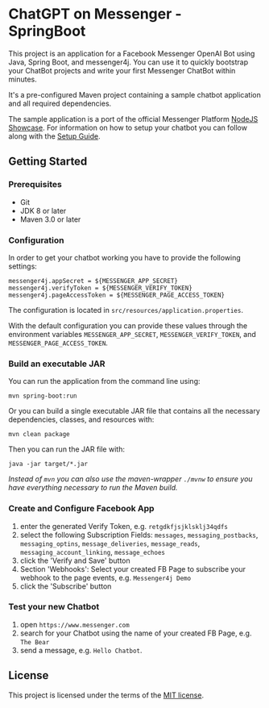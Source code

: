 # ChatGPT on Messenger - SpringBoot

This project is an application for a Facebook Messenger OpenAI Bot using Java, Spring Boot, and messenger4j.
You can use it to quickly bootstrap your ChatBot projects and write your first Messenger ChatBot within minutes.

It's a pre-configured Maven project containing a sample chatbot application and all required dependencies.

The sample application is a port of the official Messenger Platform [NodeJS Showcase][1].
For information on how to setup your chatbot you can follow along with the [Setup Guide][2].

## Getting Started

### Prerequisites
* Git
* JDK 8 or later
* Maven 3.0 or later

### Configuration
In order to get your chatbot working you have to provide the following settings:
```
messenger4j.appSecret = ${MESSENGER_APP_SECRET}
messenger4j.verifyToken = ${MESSENGER_VERIFY_TOKEN}
messenger4j.pageAccessToken = ${MESSENGER_PAGE_ACCESS_TOKEN}
```
The configuration is located in `src/resources/application.properties`.

With the default configuration you can provide these values through the environment variables `MESSENGER_APP_SECRET`, `MESSENGER_VERIFY_TOKEN`,
and `MESSENGER_PAGE_ACCESS_TOKEN`.

### Build an executable JAR
You can run the application from the command line using:
```
mvn spring-boot:run
```
Or you can build a single executable JAR file that contains all the necessary dependencies, classes, and resources with:
```
mvn clean package
```
Then you can run the JAR file with:
```
java -jar target/*.jar
```

*Instead of `mvn` you can also use the maven-wrapper `./mvnw` to ensure you have everything necessary to run the Maven build.*

### Create and Configure Facebook App
1. enter the generated Verify Token, e.g. `retgdkfjsjklsklj34qdfs`
2. select the following Subscription Fields: `messages`, `messaging_postbacks`, `messaging_optins`, `message_deliveries`, `message_reads`, `messaging_account_linking`, `message_echoes`
3. click the 'Verify and Save' button
4. Section 'Webhooks': Select your created FB Page to subscribe your webhook to the page events, e.g. `Messenger4j Demo`
5. click the 'Subscribe' button

### Test your new Chatbot
1. open `https://www.messenger.com`
2. search for your Chatbot using the name of your created FB Page, e.g. `The Bear`
3. send a message, e.g. `Hello Chatbot`. 

## License
This project is licensed under the terms of the [MIT license](LICENSE).

[1]: https://github.com/fbsamples/messenger-platform-samples
[2]: https://developers.facebook.com/docs/messenger-platform/guides/setup